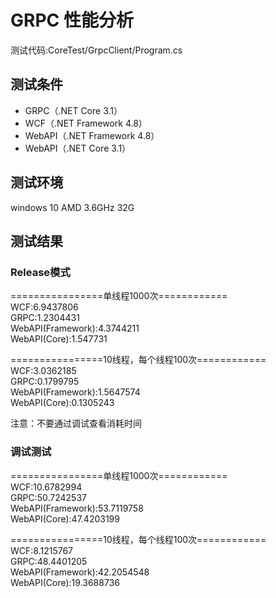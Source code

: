 # GRPC 性能分析
测试代码:CoreTest/GrpcClient/Program.cs

## 测试条件
+ GRPC（.NET Core 3.1）
+ WCF（.NET Framework 4.8）
+ WebAPI（.NET Framework 4.8）
+ WebAPI（.NET Core 3.1）

## 测试环境
 windows 10 AMD 3.6GHz 32G

## 测试结果

### Release模式

================单线程1000次============  
WCF:6.9437806  
GRPC:1.2304431  
WebAPI(Framework):4.3744211  
WebAPI(Core):1.547731  

================10线程，每个线程100次============
WCF:3.0362185  
GRPC:0.1799795  
WebAPI(Framework):1.5647574  
WebAPI(Core):0.1305243  


注意：不要通过调试查看消耗时间

### 调试测试

================单线程1000次============  
WCF:10.6782994  
GRPC:50.7242537  
WebAPI(Framework):53.7119758  
WebAPI(Core):47.4203199  

================10线程，每个线程100次============  
WCF:8.1215767  
GRPC:48.4401205  
WebAPI(Framework):42.2054548  
WebAPI(Core):19.3688736  

